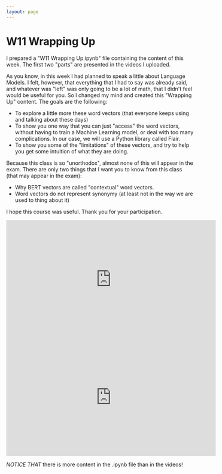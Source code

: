 ```yaml
---
layout: page
---
```



W11 Wrapping Up
===============

I prepared a "W11 Wrapping Up.ipynb" file containing the content of this week.
The first two "parts" are presented in the videos I uploaded.

As you know, in this week I had planned to speak a little about Language Models.
I felt, however, that everything that I had to say was already said, and
whatever was "left" was only going to be a lot of math, that I didn't feel would
be useful for you. So I changed my mind and created this "Wrapping Up" content.
The goals are the following:

* To explore a little more these word vectors (that everyone keeps using and
  talking about these days)
* To show you one way that you can just "access" the word vectors, without
  having to train a Machine Learning model, or deal with too many complications.
  In our case, we will use a Python library called Flair.
* To show you some of the "limitations" of these vectors, and try to help you
  get some intuition of what they are doing.

Because this class is so "unorthodox", almost none of this will appear in the
exam. There are only two things that I want you to know from this class (that
may appear in the exam):

* Why BERT vectors are called "contextual" word vectors.
* Word vectors do not represent synonymy (at least not in the way we are used
  to thing about it)

I hope this course was useful. Thank you for your participation.

<iframe width="560" height="315" src="https://www.youtube.com/embed/WGakSaqvo2Y" title="YouTube video player" frameborder="0" allow="accelerometer; autoplay; clipboard-write; encrypted-media; gyroscope; picture-in-picture" allowfullscreen></iframe>

<iframe width="560" height="315" src="https://www.youtube.com/embed/Eq2JUSnWzOs" title="YouTube video player" frameborder="0" allow="accelerometer; autoplay; clipboard-write; encrypted-media; gyroscope; picture-in-picture" allowfullscreen></iframe>

*NOTICE THAT* there is more content in the .ipynb file than in the videos!


